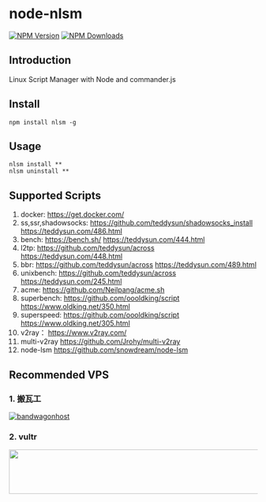 # node-nlsm
[![NPM Version][npm-image]][npm-url] 
[![NPM Downloads][downloads-image]][downloads-url]

## Introduction
Linux Script Manager with Node and commander.js 

## Install
```
npm install nlsm -g
```

## Usage
```
nlsm install **
nlsm uninstall **
```

## Supported Scripts
1. docker: https://get.docker.com/
1. ss,ssr,shadowsocks: https://github.com/teddysun/shadowsocks_install 
 https://teddysun.com/486.html
1. bench: https://bench.sh/ 
https://teddysun.com/444.html
1. l2tp: https://github.com/teddysun/across 
https://teddysun.com/448.html
1. bbr: https://github.com/teddysun/across 
https://teddysun.com/489.html
1. unixbench: https://github.com/teddysun/across 
https://teddysun.com/245.html
1. acme: https://github.com/Neilpang/acme.sh
1. superbench: https://github.com/oooldking/script
https://www.oldking.net/350.html
1. superspeed: https://github.com/oooldking/script
https://www.oldking.net/305.html
1. v2ray： https://www.v2ray.com/
1. multi-v2ray https://github.com/Jrohy/multi-v2ray
1. node-lsm https://github.com/snowdream/node-lsm

## Recommended VPS
### 1. 搬瓦工
[![bandwagonhost](https://banwagonghost.me/pics/banner.png "搬瓦工")](https://bwh8.net/aff.php?aff=41583)

### 2. vultr
<a href="https://www.vultr.com/?ref=7265819"><img src="https://www.vultr.com/media/banner_1.png" width="728" height="90"></a>

[npm-image]: https://img.shields.io/npm/v/nlsm.svg
[npm-url]: https://npmjs.org/package/nlsm
[downloads-image]: https://img.shields.io/npm/dm/nlsm.svg
[downloads-url]: https://npmjs.org/package/nlsm